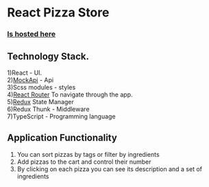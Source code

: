 # React Pizza Store
### [Is hosted here](https://stalwart-bubblegum-9e8603.netlify.app/)

## Technology Stack.
1)React - UI. \
2)[MockApi](https://mockapi.io/) - Api \
3)Scss modules - styles \
4)[React Router](https://reactrouter.com/en/main) To navigate through the app.\
5)[Redux](https://es.redux.js.org/) State Manager \
6)Redux Thunk - Middleware \
7)TypeScript - Programming language

## Application Functionality
1) You can sort pizzas by tags or filter by ingredients
2) Add pizzas to the cart and control their number
3) By clicking on each pizza you can see its description and a set of ingredients

